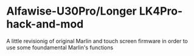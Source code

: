 # Alfawise-U30Pro/Longer LK4Pro-hack-and-mod
A little revisionig of original Marlin and touch screen firmware in order to use some foundamental Marlin's functions 
